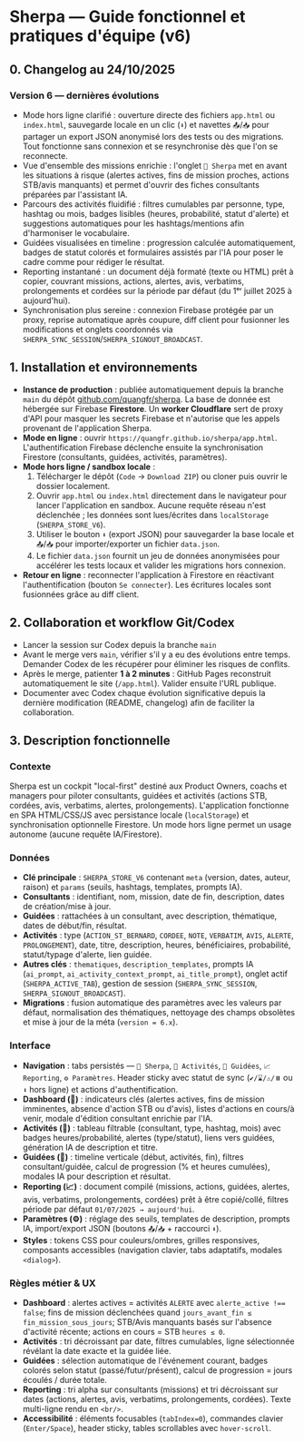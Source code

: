 # Sherpa — Guide fonctionnel et pratiques d'équipe (v6)

## 0. Changelog au 24/10/2025

### Version 6 — dernières évolutions
- Mode hors ligne clarifié : ouverture directe des fichiers `app.html` ou `index.html`, sauvegarde locale en un clic (`⬇️`) et navettes `📤`/`📥` pour partager un export JSON anonymisé lors des tests ou des migrations. Tout fonctionne sans connexion et se resynchronise dès que l'on se reconnecte. 
- Vue d'ensemble des missions enrichie : l'onglet `👥 Sherpa` met en avant les situations à risque (alertes actives, fins de mission proches, actions STB/avis manquants) et permet d'ouvrir des fiches consultants préparées par l'assistant IA.
- Parcours des activités fluidifié : filtres cumulables par personne, type, hashtag ou mois, badges lisibles (heures, probabilité, statut d'alerte) et suggestions automatiques pour les hashtags/mentions afin d'harmoniser le vocabulaire.
- Guidées visualisées en timeline : progression calculée automatiquement, badges de statut colorés et formulaires assistés par l'IA pour poser le cadre comme pour rédiger le résultat.
- Reporting instantané : un document déjà formaté (texte ou HTML) prêt à copier, couvrant missions, actions, alertes, avis, verbatims, prolongements et cordées sur la période par défaut (du 1ᵉʳ juillet 2025 à aujourd'hui).
- Synchronisation plus sereine : connexion Firebase protégée par un proxy, reprise automatique après coupure, diff client pour fusionner les modifications et onglets coordonnés via `SHERPA_SYNC_SESSION`/`SHERPA_SIGNOUT_BROADCAST`.

## 1. Installation et environnements
- **Instance de production** : publiée automatiquement depuis la branche `main` du dépôt [github.com/quangfr/sherpa](https://github.com/quangfr/sherpa). La base de donnée est hébergée sur Firebase **Firestore**. Un **worker Cloudflare** sert de proxy d'API pour masquer les secrets Firebase et n'autorise que les appels provenant de l'application Sherpa.
- **Mode en ligne** : ouvrir `https://quangfr.github.io/sherpa/app.html`. L'authentification Firebase déclenche ensuite la synchronisation Firestore (consultants, guidées, activités, paramètres).
- **Mode hors ligne / sandbox locale** :
  1. Télécharger le dépôt (`Code` → `Download ZIP`) ou cloner puis ouvrir le dossier localement.
  2. Ouvrir `app.html` ou `index.html` directement dans le navigateur pour lancer l'application en sandbox. Aucune requête réseau n'est déclenchée ; les données sont lues/écrites dans `localStorage` (`SHERPA_STORE_V6`).
  3. Utiliser le bouton `⬇️` (export JSON) pour sauvegarder la base locale et `📤`/`📥` pour importer/exporter un fichier `data.json`.
  4. Le fichier `data.json` fournit un jeu de données anonymisées pour accélérer les tests locaux et valider les migrations hors connexion.
- **Retour en ligne** : reconnecter l'application à Firestore en réactivant l'authentification (bouton `Se connecter`). Les écritures locales sont fusionnées grâce au diff client.

## 2. Collaboration et workflow Git/Codex
- Lancer la session sur Codex depuis la branche `main`
- Avant le merge vers `main`, vérifier s'il y a eu des évolutions entre temps. Demander Codex de les récupérer pour éliminer les risques de conflits.
- Après le merge, patienter **1 à 2 minutes** : GitHub Pages reconstruit automatiquement le site (`/app.html`). Valider ensuite l'URL publique.
- Documenter avec Codex chaque évolution significative depuis la dernière modification (README, changelog) afin de faciliter la collaboration.

## 3. Description fonctionnelle
### Contexte
Sherpa est un cockpit "local-first" destiné aux Product Owners, coachs et managers pour piloter consultants, guidées et activités (actions STB, cordées, avis, verbatims, alertes, prolongements). L'application fonctionne en SPA HTML/CSS/JS avec persistance locale (`localStorage`) et synchronisation optionnelle Firestore. Un mode hors ligne permet un usage autonome (aucune requête IA/Firestore).

### Données
- **Clé principale** : `SHERPA_STORE_V6` contenant `meta` (version, dates, auteur, raison) et `params` (seuils, hashtags, templates, prompts IA).
- **Consultants** : identifiant, nom, mission, date de fin, description, dates de création/mise à jour.
- **Guidées** : rattachées à un consultant, avec description, thématique, dates de début/fin, résultat.
- **Activités** : type (`ACTION_ST_BERNARD`, `CORDEE`, `NOTE`, `VERBATIM`, `AVIS`, `ALERTE`, `PROLONGEMENT`), date, titre, description, heures, bénéficiaires, probabilité, statut/typage d'alerte, lien guidée.
- **Autres clés** : `thematiques`, `description_templates`, prompts IA (`ai_prompt`, `ai_activity_context_prompt`, `ai_title_prompt`), onglet actif (`SHERPA_ACTIVE_TAB`), gestion de session (`SHERPA_SYNC_SESSION`, `SHERPA_SIGNOUT_BROADCAST`).
- **Migrations** : fusion automatique des paramètres avec les valeurs par défaut, normalisation des thématiques, nettoyage des champs obsolètes et mise à jour de la méta (`version = 6.x`).

### Interface
- **Navigation** : tabs persistés — `👥 Sherpa`, `📌 Activités`, `🧭 Guidées`, `📈 Reporting`, `⚙️ Paramètres`. Header sticky avec statut de sync (`✔️/⌛/⚠️/⏸️` ou `⬇️` hors ligne) et actions d'authentification.
- **Dashboard (👥)** : indicateurs clés (alertes actives, fins de mission imminentes, absence d'action STB ou d'avis), listes d'actions en cours/à venir, modale d'édition consultant enrichie par l'IA.
- **Activités (📌)** : tableau filtrable (consultant, type, hashtag, mois) avec badges heures/probabilité, alertes (type/statut), liens vers guidées, génération IA de description et titre.
- **Guidées (🧭)** : timeline verticale (début, activités, fin), filtres consultant/guidée, calcul de progression (% et heures cumulées), modales IA pour description et résultat.
- **Reporting (📈)** : document compilé (missions, actions, guidées, alertes, avis, verbatims, prolongements, cordées) prêt à être copié/collé, filtres période par défaut `01/07/2025 → aujourd'hui`.
- **Paramètres (⚙️)** : réglage des seuils, templates de description, prompts IA, import/export JSON (boutons `📤`/`📥` + raccourci `⬇️`).
- **Styles** : tokens CSS pour couleurs/ombres, grilles responsives, composants accessibles (navigation clavier, tabs adaptatifs, modales `<dialog>`).

### Règles métier & UX
- **Dashboard** : alertes actives = activités `ALERTE` avec `alerte_active !== false`; fins de mission déclenchées quand `jours_avant_fin ≤ fin_mission_sous_jours`; STB/Avis manquants basés sur l'absence d'activité récente; actions en cours = STB `heures ≤ 0`.
- **Activités** : tri décroissant par date, filtres cumulables, ligne sélectionnée révélant la date exacte et la guidée liée.
- **Guidées** : sélection automatique de l'événement courant, badges colorés selon statut (passé/futur/présent), calcul de progression = jours écoulés / durée totale.
- **Reporting** : tri alpha sur consultants (missions) et tri décroissant sur dates (actions, alertes, avis, verbatims, prolongements, cordées). Texte multi-ligne rendu en `<br/>`.
- **Accessibilité** : éléments focusables (`tabIndex=0`), commandes clavier (`Enter/Space`), header sticky, tables scrollables avec `hover-scroll`.
